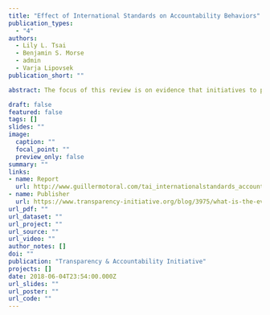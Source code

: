 ```yaml
---
title: "Effect of International Standards on Accountability Behaviors"
publication_types:
  - "4"
authors:
  - Lily L. Tsai
  - Benjamin S. Morse
  - admin
  - Varja Lipovsek
publication_short: ""

abstract: The focus of this review is on evidence that initiatives to promote international norms and standards have an impact on the behaviors of the accountability actors. The review complements the 2015 report previously commissioned by TAI on the effectiveness of governance-oriented multi-stakeholder initiatives (MSIs), which focused primarily on grey literature and highlighted the gap in this literature on the impact of MSIs on the actions of accountability actors.

draft: false
featured: false
tags: []
slides: ""
image:
  caption: ""
  focal_point: ""
  preview_only: false
summary: ""
links:
- name: Report
  url: http://www.guillermotoral.com/tai_internationalstandards_accountability.pdf
- name: Publisher
  url: https://www.transparency-initiative.org/blog/3975/what-is-the-evidence-that-efforts-to-promote-international-norms-and-standards-for-transparency-and-accountability-have-an-impact-on-behaviors-of-accountability-actors/
url_pdf: ""
url_dataset: ""
url_project: ""
url_source: ""
url_video: ""
author_notes: []
doi: ""
publication: "Transparency & Accountability Initiative"
projects: []
date: 2018-06-04T23:54:00.000Z
url_slides: ""
url_poster: ""
url_code: ""
---
```

